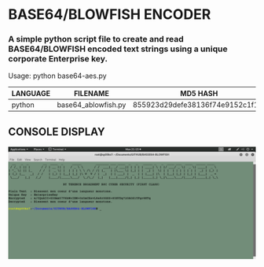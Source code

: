 # BASE64/BLOWFISH ENCODER
### A simple python script file to create and read BASE64/BLOWFISH encoded text strings using a unique corporate Enterprise key.

Usage: python base64-aes.py

| LANGUAGE | FILENAME            | MD5 HASH                         |
|------    |------               | -------                          |
| python   | base64_ablowfish.py | 855923d29defe38136f74e9152c1f1f6 |

## CONSOLE DISPLAY
![Screenshot](picture1.png)
